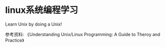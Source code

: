 # linux系统编程学习

Learn Unix by doing a Unix!

参考资料: 《Understanding Unix/Linux Programming: A Guide to Theroy and Practice》
